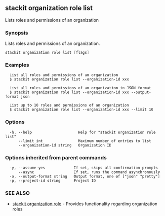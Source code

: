 ## stackit organization role list

Lists roles and permissions of an organization

### Synopsis

Lists roles and permissions of an organization.

```
stackit organization role list [flags]
```

### Examples

```
  List all roles and permissions of an organization
  $ stackit organization role list --organization-id xxx

  List all roles and permissions of an organization in JSON format
  $ stackit organization role list --organization-id xxx --output-format json

  List up to 10 roles and permissions of an organization
  $ stackit organization role list --organization-id xxx --limit 10
```

### Options

```
  -h, --help                     Help for "stackit organization role list"
      --limit int                Maximum number of entries to list
      --organization-id string   Organization ID
```

### Options inherited from parent commands

```
  -y, --assume-yes             If set, skips all confirmation prompts
      --async                  If set, runs the command asynchronously
  -o, --output-format string   Output format, one of ["json" "pretty"]
  -p, --project-id string      Project ID
```

### SEE ALSO

* [stackit organization role](./stackit_organization_role.md)	 - Provides functionality regarding organization roles

